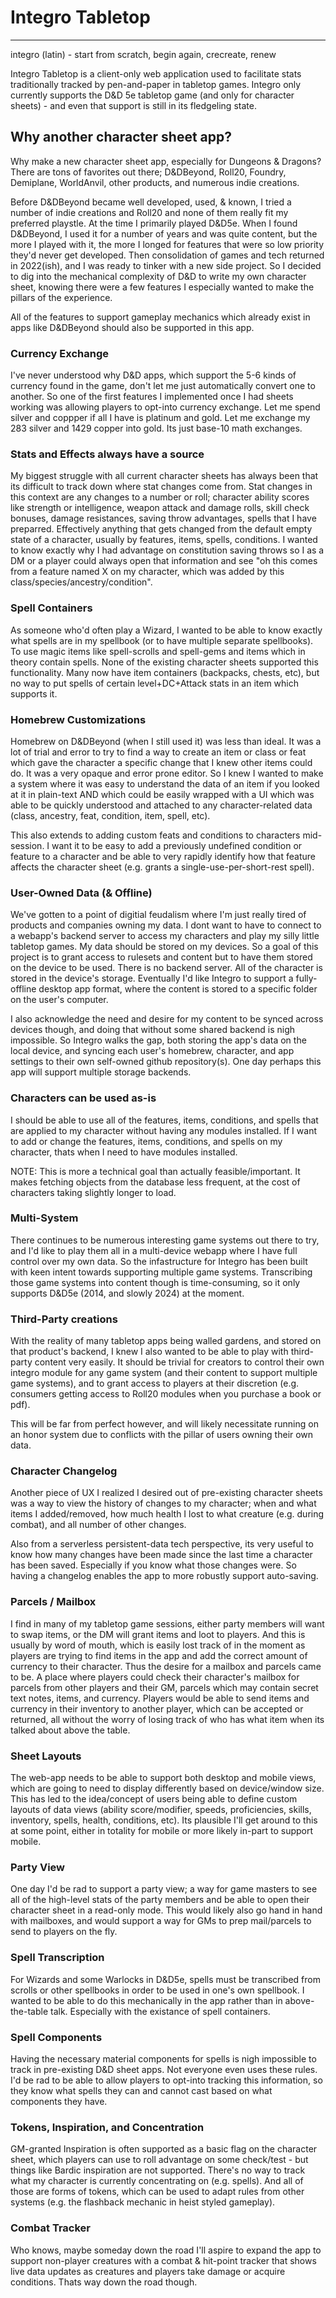 # Integro Tabletop
-----

integro (latin) - start from scratch, begin again, crecreate, renew

Integro Tabletop is a client-only web application used to facilitate stats traditionally tracked by pen-and-paper in tabletop games. Integro only currently supports the D&D 5e tabletop game (and only for character sheets) - and even that support is still in its fledgeling state.

## Why another character sheet app?

Why make a new character sheet app, especially for Dungeons & Dragons? There are tons of favorites out there; D&DBeyond, Roll20, Foundry, Demiplane, WorldAnvil, other products, and numerous indie creations.

Before D&DBeyond became well developed, used, & known, I tried a number of indie creations and Roll20 and none of them really fit my preferred playstle. At the time I primarily played D&D5e. When I found D&DBeyond, I used it for a number of years and was quite content, but the more I played with it, the more I longed for features that were so low priority they'd never get developed. Then consolidation of games and tech returned in 2022(ish), and I was ready to tinker with a new side project. So I decided to dig into the mechanical complexity of D&D to write my own character sheet, knowing there were a few features I especially wanted to make the pillars of the experience.

All of the features to support gameplay mechanics which already exist in apps like D&DBeyond should also be supported in this app.

### Currency Exchange

I've never understood why D&D apps, which support the 5-6 kinds of currency found in the game, don't let me just automatically convert one to another. So one of the first features I implemented once I had sheets working was allowing players to opt-into currency exchange. Let me spend silver and coppper if all I have is platinum and gold. Let me exchange my 283 silver and 1429 copper into gold. Its just base-10 math exchanges.

### Stats and Effects always have a source

My biggest struggle with all current character sheets has always been that its difficult to track down where stat changes come from. Stat changes in this context are any changes to a number or roll; character ability scores like strength or intelligence, weapon attack and damage rolls, skill check bonuses, damage resistances, saving throw advantages, spells that I have preparred. Effectively anything that gets changed from the default empty state of a character, usually by features, items, spells, conditions. I wanted to know exactly why I had advantage on constitution saving throws so I as a DM or a player could always open that information and see "oh this comes from a feature named X on my character, which was added by this class/species/ancestry/condition".

### Spell Containers

As someone who'd often play a Wizard, I wanted to be able to know exactly what spells are in my spellbook (or to have multiple separate spellbooks). To use magic items like spell-scrolls and spell-gems and items which in theory contain spells. None of the existing character sheets supported this functionality. Many now have item containers (backpacks, chests, etc), but no way to put spells of certain level+DC+Attack stats in an item which supports it.

### Homebrew Customizations

Homebrew on D&DBeyond (when I still used it) was less than ideal. It was a lot of trial and error to try to find a way to create an item or class or feat which gave the character a specific change that I knew other items could do. It was a very opaque and error prone editor. So I knew I wanted to make a system where it was easy to understand the data of an item if you looked at it in plain-text AND which could be easily wrapped with a UI which was able to be quickly understood and attached to any character-related data (class, ancestry, feat, condition, item, spell, etc).

This also extends to adding custom feats and conditions to characters mid-session. I want it to be easy to add a previously undefined condition or feature to a character and be able to very rapidly identify how that feature affects the character sheet (e.g. grants a single-use-per-short-rest spell).

### User-Owned Data (& Offline)

We've gotten to a point of digitial feudalism where I'm just really tired of products and companies owning my data. I dont want to have to connect to a webapp's backend server to access my characters and play my silly little tabletop games. My data should be stored on my devices. So a goal of this project is to grant access to rulesets and content but to have them stored on the device to be used. There is no backend server. All of the character is stored in the device's storage. Eventually I'd like Integro to support a fully-offline desktop app format, where the content is stored to a specific folder on the user's computer.

I also acknowledge the need and desire for my content to be synced across devices though, and doing that without some shared backend is nigh impossible. So Integro walks the gap, both storing the app's data on the local device, and syncing each user's homebrew, character, and app settings to their own self-owned github repository(s). One day perhaps this app will support multiple storage backends.

### Characters can be used as-is

I should be able to use all of the features, items, conditions, and spells that are applied to my character without having any modules installed. If I want to add or change the features, items, conditions, and spells on my character, thats when I need to have modules installed.

NOTE: This is more a technical goal than actually feasible/important. It makes fetching objects from the database less frequent, at the cost of characters taking slightly longer to load.

### Multi-System

There continues to be numerous interesting game systems out there to try, and I'd like to play them all in a multi-device webapp where I have full control over my own data. So the infastructure for Integro has been built with keen intent towards supporting multiple game systems. Transcribing those game systems into content though is time-consuming, so it only supports D&D5e (2014, and slowly 2024) at the moment.

### Third-Party creations

With the reality of many tabletop apps being walled gardens, and stored on that product's backend, I knew I also wanted to be able to play with third-party content very easily. It should be trivial for creators to control their own integro module for any game system (and their content to support multiple game systems), and to grant access to players at their discretion (e.g. consumers getting access to Roll20 modules when you purchase a book or pdf).

This will be far from perfect however, and will likely necessitate running on an honor system due to conflicts with the pillar of users owning their own data.

### Character Changelog

Another piece of UX I realized I desired out of pre-existing character sheets was a way to view the history of changes to my character; when and what items I added/removed, how much health I lost to what creature (e.g. during combat), and all number of other changes.

Also from a serverless persistent-data tech perspective, its very useful to know how many changes have been made since the last time a character has been saved. Especially if you know what those changes were. So having a changelog enables the app to more robustly support auto-saving.

### Parcels / Mailbox

I find in many of my tabletop game sessions, either party members will want to swap items, or the DM will grant items and loot to players. And this is usually by word of mouth, which is easily lost track of in the moment as players are trying to find items in the app and add the correct amount of currency to their character. Thus the desire for a mailbox and parcels came to be. A place where players could check their character's mailbox for parcels from other players and their GM, parcels which may contain secret text notes, items, and currency. Players would be able to send items and currency in their inventory to another player, which can be accepted or returned, all without the worry of losing track of who has what item when its talked about above the table.

### Sheet Layouts

The web-app needs to be able to support both desktop and mobile views, which are going to need to display differently based on device/window size. This has led to the idea/concept of users being able to define custom layouts of data views (ability score/modifier, speeds, proficiencies, skills, inventory, spells, health, conditions, etc). Its plausible I'll get around to this at some point, either in totality for mobile or more likely in-part to support mobile.

### Party View

One day I'd be rad to support a party view; a way for game masters to see all of the high-level stats of the party members and be able to open their character sheet in a read-only mode. This would likely also go hand in hand with mailboxes, and would support a way for GMs to prep mail/parcels to send to players on the fly.

### Spell Transcription

For Wizards and some Warlocks in D&D5e, spells must be transcribed from scrolls or other spellbooks in order to be used in one's own spellbook. I wanted to be able to do this mechanically in the app rather than in above-the-table talk. Especially with the existance of spell containers.

### Spell Components

Having the necessary material components for spells is nigh impossible to track in pre-existing D&D sheet apps. Not everyone even uses these rules. I'd be rad to be able to allow players to opt-into tracking this information, so they know what spells they can and cannot cast based on what components they have.

### Tokens, Inspiration, and Concentration

GM-granted Inspiration is often supported as a basic flag on the character sheet, which players can use to roll advantage on some check/test - but things like Bardic inspiration are not supported. There's no way to track what my character is currently concentrating on (e.g. spells). And all of those are forms of tokens, which can be used to adapt rules from other systems (e.g. the flashback mechanic in heist styled gameplay).

### Combat Tracker

Who knows, maybe someday down the road I'll aspire to expand the app to support non-player creatures with a combat & hit-point tracker that shows live data updates as creatures and players take damage or acquire conditions. Thats way down the road though.
